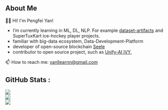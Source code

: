 
<!--
**PatricYan/PatricYan** is a ✨ _special_ ✨ repository because its `README.md` (this file) appears on your GitHub profile.

Here are some ideas to get you started:

- 🔭 I’m currently working on ...
- 🌱 I’m currently learning ...
- 👯 I’m looking to collaborate on ...
- 🤔 I’m looking for help with ...
- 💬 Ask me about ...

- 😄 Pronouns: ...
- ⚡ Fun fact: ...
-->

## About Me
:technologist: Hi! I'm Pengfei Yan!
- I’m currently learning in ML, DL, NLP. For example [dataset-artifacts](https://github.com/PatricYan/fp-dataset-artifacts) and SuperTuxKart ice-hockey player projects.
- familiar with big-data ecosystem, Data-Development-Platform
- developer of open-source blockchain [Seele](https://github.com/seeleteam/go-seele)
- contributor to open source project, such as [Unify-AI IVY](https://github.com/unifyai/ivy), 

📫 How to reach me: yanllearnn@gmail.com

## GitHub Stats :
![](https://github-readme-stats.vercel.app/api?username=PatricYan&theme=merko&hide_border=false&include_all_commits=false&count_private=true)<br/>
![](https://github-readme-streak-stats.herokuapp.com/?user=PatricYan&theme=dracula&hide_border=false)<br/>
![](https://github-readme-stats.vercel.app/api/top-langs/?username=PatricYan&theme=midnight-purple&hide_border=false&include_all_commits=false&count_private=true&layout=compact)


